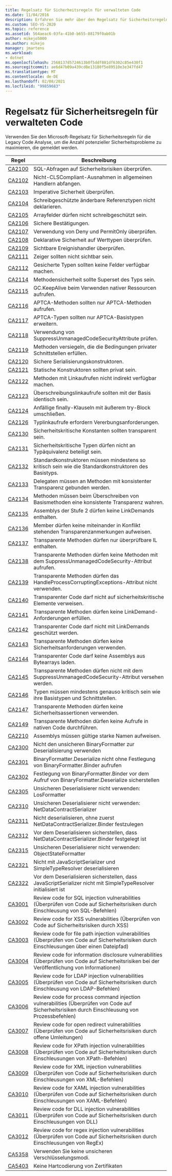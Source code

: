 ```yaml
---
title: Regelsatz für Sicherheitsregeln für verwalteten Code
ms.date: 11/04/2016
description: Erfahren Sie mehr über den Regelsatz für Sicherheitsregeln für die Legacy Code Analyse von Visual Studio. Siehe Beschreibungen von Regeln, die sich auf potenzielle Sicherheitsprobleme konzentrieren.
ms.custom: SEO-VS-2020
ms.topic: reference
ms.assetid: 564aeac6-03fa-41b0-b655-88179f0ab01b
author: mikejo5000
ms.author: mikejo
manager: jmartens
ms.workload:
- dotnet
ms.openlocfilehash: 2568137d5724613b0f5ddf801df6302c85e430f1
ms.sourcegitcommit: ae6d47b09a439cd0e13180f5e89510e3e347fd47
ms.translationtype: MT
ms.contentlocale: de-DE
ms.lasthandoff: 02/08/2021
ms.locfileid: "99859683"
---
```

# <a name="security-rules-rule-set-for-managed-code"></a>Regelsatz für Sicherheitsregeln für verwalteten Code

Verwenden Sie den Microsoft-Regelsatz für Sicherheitsregeln für die Legacy Code Analyse, um die Anzahl potenzieller Sicherheitsprobleme zu maximieren, die gemeldet werden.

|Regel|Beschreibung|
|----------|-----------------|
|[CA2100](/dotnet/fundamentals/code-analysis/quality-rules/ca2100)|SQL-Abfragen auf Sicherheitsrisiken überprüfen.|
|[CA2102](../code-quality/ca2102.md)|Nicht-CLSCompliant-Ausnahmen in allgemeinen Handlern abfangen.|
|[CA2103](../code-quality/ca2103.md)|Imperative Sicherheit überprüfen.|
|[CA2104](../code-quality/ca2104.md)|Schreibgeschützte änderbare Referenztypen nicht deklarieren.|
|[CA2105](../code-quality/ca2105.md)|Arrayfelder dürfen nicht schreibgeschützt sein.|
|[CA2106](../code-quality/ca2106.md)|Sichere Bestätigungen.|
|[CA2107](../code-quality/ca2107.md)|Verwendung von Deny und PermitOnly überprüfen.|
|[CA2108](../code-quality/ca2108.md)|Deklarative Sicherheit auf Werttypen überprüfen.|
|[CA2109](/dotnet/fundamentals/code-analysis/quality-rules/ca2109)|Sichtbare Ereignishandler überprüfen.|
|[CA2111](../code-quality/ca2111.md)|Zeiger sollten nicht sichtbar sein.|
|[CA2112](../code-quality/ca2112.md)|Gesicherte Typen sollten keine Felder verfügbar machen.|
|[CA2114](../code-quality/ca2114.md)|Methodensicherheit sollte Superset des Typs sein.|
|[CA2115](../code-quality/ca2115.md)|GC.KeepAlive beim Verwenden nativer Ressourcen aufrufen.|
|[CA2116](../code-quality/ca2116.md)|APTCA-Methoden sollten nur APTCA-Methoden aufrufen.|
|[CA2117](../code-quality/ca2117.md)|APTCA-Typen sollten nur APTCA-Basistypen erweitern.|
|[CA2118](../code-quality/ca2118.md)|Verwendung von SuppressUnmanagedCodeSecurityAttribute prüfen.|
|[CA2119](/dotnet/fundamentals/code-analysis/quality-rules/ca2119)|Methoden versiegeln, die die Bedingungen privater Schnittstellen erfüllen.|
|[CA2120](../code-quality/ca2120.md)|Sichere Serialisierungskonstruktoren.|
|[CA2121](../code-quality/ca2121.md)|Statische Konstruktoren sollten privat sein.|
|[CA2122](../code-quality/ca2122.md)|Methoden mit Linkaufrufen nicht indirekt verfügbar machen.|
|[CA2123](../code-quality/ca2123.md)|Überschreibungslinkaufrufe sollten mit der Basis identisch sein.|
|[CA2124](../code-quality/ca2124.md)|Anfällige finally-Klauseln mit äußerem try-Block umschließen.|
|[CA2126](../code-quality/ca2126.md)|Typlinkaufrufe erfordern Vererbungsanforderungen.|
|[CA2130](../code-quality/ca2130.md)|Sicherheitskritische Konstanten sollten transparent sein.|
|[CA2131](../code-quality/ca2131.md)|Sicherheitskritische Typen dürfen nicht an Typäquivalenz beteiligt sein.|
|[CA2132](../code-quality/ca2132.md)|Standardkonstruktoren müssen mindestens so kritisch sein wie die Standardkonstruktoren des Basistyps.|
|[CA2133](../code-quality/ca2133.md)|Delegaten müssen an Methoden mit konsistenter Transparenz gebunden werden.|
|[CA2134](../code-quality/ca2134.md)|Methoden müssen beim Überschreiben von Basismethoden eine konsistente Transparenz wahren.|
|[CA2135](../code-quality/ca2135.md)|Assemblys der Stufe 2 dürfen keine LinkDemands enthalten.|
|[CA2136](../code-quality/ca2136.md)|Member dürfen keine miteinander in Konflikt stehenden Transparenzanmerkungen aufweisen.|
|[CA2137](../code-quality/ca2137.md)|Transparente Methoden dürfen nur überprüfbare IL enthalten.|
|[CA2138](../code-quality/ca2138.md)|Transparente Methoden dürfen keine Methoden mit dem SuppressUnmanagedCodeSecurity-Attribut aufrufen.|
|[CA2139](../code-quality/ca2139.md)|Transparente Methoden dürfen das HandleProcessCorruptingExceptions-Attribut nicht verwenden.|
|[CA2140](../code-quality/ca2140.md)|Transparenter Code darf nicht auf sicherheitskritische Elemente verweisen.|
|[CA2141](../code-quality/ca2141.md)|Transparente Methoden dürfen keine LinkDemand-Anforderungen erfüllen.|
|[CA2142](../code-quality/ca2142.md)|Transparenter Code darf nicht mit LinkDemands geschützt werden.|
|[CA2143](../code-quality/ca2143.md)|Transparente Methoden dürfen keine Sicherheitsanforderungen verwenden.|
|[CA2144](../code-quality/ca2144.md)|Transparenter Code darf keine Assemblys aus Bytearrays laden.|
|[CA2145](../code-quality/ca2145.md)|Transparente Methoden dürfen nicht mit dem SuppressUnmanagedCodeSecurity-Attribut versehen werden.|
|[CA2146](../code-quality/ca2146.md)|Typen müssen mindestens genauso kritisch sein wie ihre Basistypen und Schnittstellen.|
|[CA2147](../code-quality/ca2147.md)|Transparente Methoden dürfen keine Sicherheitsassertionen verwenden.|
|[CA2149](../code-quality/ca2149.md)|Transparente Methoden dürfen keine Aufrufe in nativen Code durchführen.|
|[CA2210](../code-quality/ca2210.md)|Assemblys müssen gültige starke Namen aufweisen.|
|[CA2300](/dotnet/fundamentals/code-analysis/quality-rules/ca2300)|Nicht den unsicheren BinaryFormatter zur Deserialisierung verwenden|
|[CA2301](/dotnet/fundamentals/code-analysis/quality-rules/ca2301)|BinaryFormatter.Deserialize nicht ohne Festlegung von BinaryFormatter.Binder aufrufen|
|[CA2302](/dotnet/fundamentals/code-analysis/quality-rules/ca2302)|Festlegung von BinaryFormatter.Binder vor dem Aufruf von BinaryFormatter.Deserialize sicherstellen|
|[CA2305](/dotnet/fundamentals/code-analysis/quality-rules/ca2305)|Unsicheren Deserialisierer nicht verwenden: LosFormatter|
|[CA2310](/dotnet/fundamentals/code-analysis/quality-rules/ca2310)|Unsicheren Deserialisierer nicht verwenden: NetDataContractSerializer|
|[CA2311](/dotnet/fundamentals/code-analysis/quality-rules/ca2311)|Nicht deserialisieren, ohne zuerst NetDataContractSerializer.Binder festzulegen|
|[CA2312](/dotnet/fundamentals/code-analysis/quality-rules/ca2312)|Vor dem Deserialisieren sicherstellen, dass NetDataContractSerializer.Binder festgelegt ist|
|[CA2315](/dotnet/fundamentals/code-analysis/quality-rules/ca2315)|Unsicheren Deserialisierer nicht verwenden: ObjectStateFormatter|
|[CA2321](/dotnet/fundamentals/code-analysis/quality-rules/ca2321)|Nicht mit JavaScriptSerializer und SimpleTypeResolver deserialisieren|
|[CA2322](/dotnet/fundamentals/code-analysis/quality-rules/ca2322)|Vor dem Deserialisieren sicherstellen, dass JavaScriptSerializer nicht mit SimpleTypeResolver initialisiert ist|
|[CA3001](/dotnet/fundamentals/code-analysis/quality-rules/ca3001)|Review code for SQL injection vulnerabilities (Überprüfen von Code auf Sicherheitsrisiken durch Einschleusung von SQL-Befehlen)|
|[CA3002](/dotnet/fundamentals/code-analysis/quality-rules/ca3002)|Review code for XSS vulnerabilities (Überprüfen von Code auf Sicherheitsrisiken durch XSS)|
|[CA3003](/dotnet/fundamentals/code-analysis/quality-rules/ca3003)|Review code for file path injection vulnerabilities (Überprüfen von Code auf Sicherheitsrisiken durch Einschleusungen über einen Dateipfad)|
|[CA3004](/dotnet/fundamentals/code-analysis/quality-rules/ca3004)|Review code for information disclosure vulnerabilities (Überprüfen von Code auf Sicherheitsrisiken bei der Veröffentlichung von Informationen)|
|[CA3005](/dotnet/fundamentals/code-analysis/quality-rules/ca3005)|Review code for LDAP injection vulnerabilities (Überprüfen von Code auf Sicherheitsrisiken durch Einschleusung von LDAP-Befehlen)|
|[CA3006](/dotnet/fundamentals/code-analysis/quality-rules/ca3006)|Review code for process command injection vulnerabilities (Überprüfen von Code auf Sicherheitsrisiken durch Einschleusung von Prozessbefehlen)|
|[CA3007](/dotnet/fundamentals/code-analysis/quality-rules/ca3007)|Review code for open redirect vulnerabilities (Überprüfen von Code auf Sicherheitsrisiken durch offene Umleitungen)|
|[CA3008](/dotnet/fundamentals/code-analysis/quality-rules/ca3008)|Review code for XPath injection vulnerabilities (Überprüfen von Code auf Sicherheitsrisiken durch Einschleusungen von XPath-Befehlen)|
|[CA3009](/dotnet/fundamentals/code-analysis/quality-rules/ca3009)|Review code for XML injection vulnerabilities (Überprüfen von Code auf Sicherheitsrisiken durch Einschleusungen von XML-Befehlen)|
|[CA3010](/dotnet/fundamentals/code-analysis/quality-rules/ca3010)|Review code for XAML injection vulnerabilities (Überprüfen von Code auf Sicherheitsrisiken durch Einschleusungen von XAML-Befehlen)|
|[CA3011](/dotnet/fundamentals/code-analysis/quality-rules/ca3011)|Review code for DLL injection vulnerabilities (Überprüfen von Code auf Sicherheitsrisiken durch Einschleusungen von DLL)|
|[CA3012](/dotnet/fundamentals/code-analysis/quality-rules/ca3012)|Review code for regex injection vulnerabilities (Überprüfen von Code auf Sicherheitsrisiken durch Einschleusungen von RegEx)|
|[CA5358](/dotnet/fundamentals/code-analysis/quality-rules/ca5358)|Verwenden Sie keine unsicheren Verschlüsselungsmodi.|
|[CA5403](/dotnet/fundamentals/code-analysis/quality-rules/ca5403)|Keine Hartcodierung von Zertifikaten|